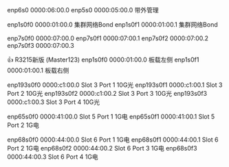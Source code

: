 enp6s0 0000:06:00.0
enp5s0 0000:05:00.0 带外管理

enp1s0f0 0000:01:00.0 集群网络Bond
enp1s0f1 0000:01:00.1 集群网络Bond

enp7s0f0 0000:07:00.0
enp7s0f1 0000:07:00.1
enp7s0f2 0000:07:00.2
enp7s0f3 0000:07:00.3


👍 
R3215新版 (Master123)
enp1s0f0 0000:01:00.0 板载左侧
enp1s0f1 0000:01:00.1 板载右侧

enp193s0f0 0000:c1:00.0 Slot 3 Port 1 10G光
enp193s0f1 0000:c1:00.1 Slot 3 Port 2 10G光
enp193s0f2 0000:c1:00.2 Slot 3 Port 3 10G光
enp193s0f3 0000:c1:00.3 Slot 3 Port 4 10G光

enp65s0f0 0000:41:00.0 Slot 5 Port 1 1G电
enp65s0f1 0000:41:00.1 Slot 5 Port 2 1G电

enp68s0f0 0000:44:00.0 Slot 6 Port 1 1G电
enp68s0f1 0000:44:00.1 Slot 6 Port 2 1G电
enp68s0f2 0000:44:00.2 Slot 6 Port 3 1G电
enp68s0f3 0000:44:00.3 Slot 6 Port 4 1G电